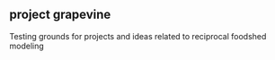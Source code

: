 ## project grapevine

Testing grounds for projects and ideas related to reciprocal foodshed modeling


